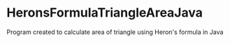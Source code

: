 # HeronsFormulaTriangleAreaJava
Program created to calculate area of triangle using Heron's formula in Java

